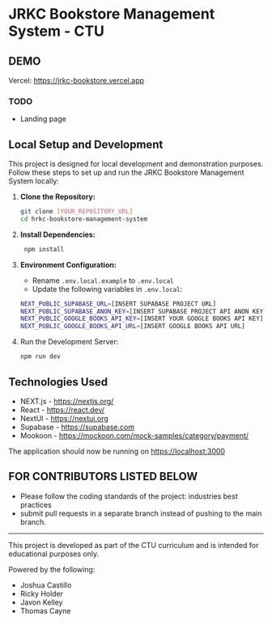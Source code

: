 # JRKC Bookstore Management System - CTU

## DEMO

   Vercel: <https://jrkc-bookstore.vercel.app>

### TODO

- Landing page

## Local Setup and Development

This project is designed for local development and demonstration purposes. Follow these steps to set up and run the JRKC Bookstore Management System locally:

1. **Clone the Repository:**

   ```bash
   git clone [YOUR_REPOSITORY_URL]
   cd hrkc-bookstore-management-system

2. **Install Dependencies:**

   ```bash
    npm install

3. **Environment Configuration:**

   - Rename `.env.local.example` to `.env.local`
   - Update the following variables in `.env.local`:
  
   ```bash
   NEXT_PUBLIC_SUPABASE_URL=[INSERT SUPABASE PROJECT URL]
   NEXT_PUBLIC_SUPABASE_ANON_KEY=[INSERT SUPABASE PROJECT API ANON KEY]
   NEXT_PUBLIC_GOOGLE_BOOKS_API_KEY=[INSERT YOUR GOOGLE BOOKS API KEY]
   NEXT_PUBLIC_GOOGLE_BOOKS_API_URL=[INSERT GOOGLE BOOKS API URL]

4. Run the Development Server:

   ```bash
   npm run dev

## Technologies Used

- NEXT.js - <https://nextjs.org/>
- React - <https://react.dev/>
- NextUI - <https://nextui.org>
- Supabase - <https://supabase.com>
- Mookoon - <https://mockoon.com/mock-samples/category/payment/>

The application should now be running on <https://localhost:3000>

## FOR CONTRIBUTORS LISTED BELOW

- Please follow the coding standards of the project: industries best practices
- submit pull requests in a separate branch instead of pushing to the main branch.

---

This project is developed as part of the CTU curriculum and is intended for educational purposes only.

Powered by the following:

- Joshua Castillo
- Ricky Holder
- Javon Kelley
- Thomas Cayne
